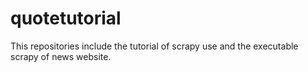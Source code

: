 # quotetutorial
This repositories include the tutorial of scrapy use and the executable scrapy of news website.
